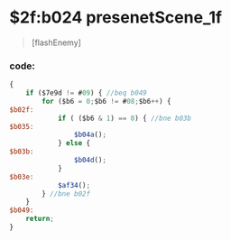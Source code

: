 ﻿
# $2f:b024 presenetScene_1f 

> [flashEnemy]

### code:
```js
{
	if ($7e9d != #09) { //beq b049
		for ($b6 = 0;$b6 != #08;$b6++) {
$b02f:
			if ( ($b6 & 1) == 0) { //bne b03b
$b035:
				$b04a();
			} else {
$b03b:
				$b04d();
			}
$b03e:
			$af34();
		} //bne b02f
	}
$b049:
	return;
}
```


